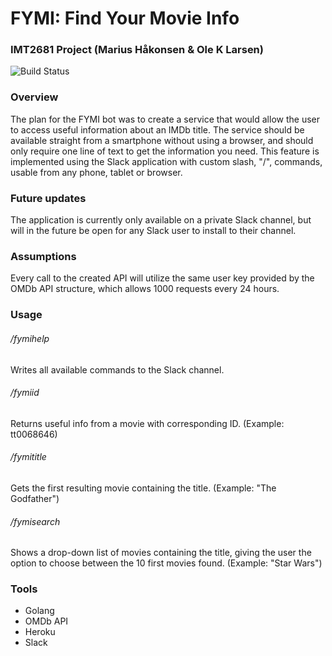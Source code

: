 # FYMI: Find Your Movie Info
### IMT2681 Project (Marius Håkonsen & Ole K Larsen)

![Build Status](https://img.shields.io/badge/build-deployed-green.svg)

### Overview
The plan for the FYMI bot was to create a service that would allow the user to access useful information about an IMDb title. The service should be available straight from a smartphone without using a browser, and should only require one line of text to get the information you need.
This feature is implemented using the Slack application with custom slash, "/", commands, usable from any phone, tablet or browser.

### Future updates
The application is currently only available on a private Slack channel, but will in the future be open for any Slack user to install to their channel.

### Assumptions
Every call to the created API will utilize the same user key provided by the OMDb API structure, which allows 1000 requests every 24 hours.

### Usage
###### /fymihelp
Writes all available commands to the Slack channel.
###### /fymiid    <IMDb movie id>    
Returns useful info from a movie with corresponding ID. 
(Example: tt0068646)
###### /fymititle <IMDb movie title>     
Gets the first resulting movie containing the title. 
(Example: "The Godfather")
###### /fymisearch <IMDb movie title>
Shows a drop-down list of movies containing the title, giving the user the option to choose between the 10 first movies found.
(Example: "Star Wars")

### Tools
* Golang
* OMDb API
* Heroku
* Slack 

